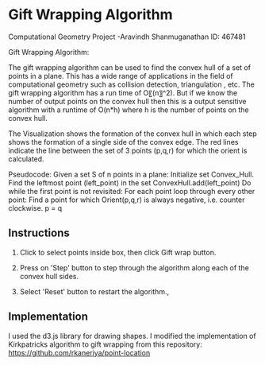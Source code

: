 # Gift Wrapping Algorithm
Computational Geometry Project
-Aravindh Shanmuganathan
ID: 467481

Gift Wrapping Algorithm:

The gift wrapping algorithm can be used to find the convex hull of a set of points in a plane. This has a wide range of applications in the field of computational geometry such as collision detection, triangulation , etc. The gift wrapping algorithm has a run time of O〖(n〗^2).
But if we know the number of output points on the convex hull then this is a output sensitive algorithm with a runtime of O(n*h) where h is the number of points on the convex hull.

The Visualization shows the formation of the convex hull in which each step  shows the formation of a single side of the convex edge. The red lines indicate the line between the set of 3 points (p,q,r) for which the orient is calculated.

 Pseudocode:
	Given a set S of n points in a plane:
	Initialize set Convex_Hull.
	Find the leftmost point (left_point) in the set 
	ConvexHull.add(left_point)
	Do while the first point is not revisited:
	For each point loop through every other point:
	Find a point for which Orient(p,q,r) is always negative, i.e. counter clockwise.
	p = q




## Instructions

1) Click to select points inside box, then click Gift wrap button. 

2) Press on 'Step' button to step through the algorithm along each of the convex hull sides.

3) Select 'Reset' button to restart the algorithm.,

## Implementation
I used the d3.js library for drawing shapes. I modified the implementation of Kirkpatricks algorithm to gift wrapping from this repository: https://github.com/rkaneriya/point-location
  
